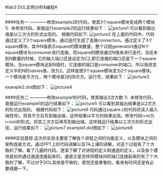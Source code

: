 #lab3 DOL实例分析&编程#
_______________________
####任务一
      ————修改example2的代码，使其3个square模块变成两个模块
1）未修改代码，直接运行example2的运行结果如下：
 ![picture1](https://github.com/SYSULuxiaodan/SE2016_14353221/blob/master/picture31.png)
可以看到输出值是以三次方的形式出现的。
根据代码如下:
 ![picture2](https://github.com/SYSULuxiaodan/SE2016_14353221/blob/master/picture32.png)
在上面的代码中，代码通过定义了3个square模块，通过迭代生成了连接connection。通过<variable value="3" name="N"/>定义了3个square模块，其中N值表示square的模块数量，整个过程generatort通过N个square模块与consumer进行连接。而square的模块通过N值来进行迭代，当还未到N数量的时候，它的输入端口还是设定为C2,即它连接的端口还是下一个square模块，当square模块达到N值时，它连接的端口是consumer的端口。所以我改变定义中的N的values值，改为2，这样就使3个square模块变为2个square模块。一个模块是平方化，两个模块是2的四次方。运行完，结果如下：
 ![picture3](https://github.com/SYSULuxiaodan/SE2016_14353221/blob/master/picture33.png)
 
example2.dot图如下：
 ![picture4](https://github.com/SYSULuxiaodan/SE2016_14353221/blob/master/picture34.png)



####任务二
    ————修改example1的代码，使其输出3次方数
1）未修改代码，直接运行example1的运行结果如下：
 ![picture5](https://github.com/SYSULuxiaodan/SE2016_14353221/blob/master/picture35.png)
可以看到其输出结果是以2次方的形式出现的。
根据代码如下：
 ![picture6](https://github.com/SYSULuxiaodan/SE2016_14353221/blob/master/picture36.png)
代码通过square.c的代码将读入输入端信号i，将其平方后写到输出端，这样结果以平方的结果出现。修改代码i=ixi为i=ixixi的形式。将其三次方后再写到输出端，这样就运行结果以三次方的形式出现，运行结果如下：
 ![picture7](https://github.com/SYSULuxiaodan/SE2016_14353221/blob/master/picture37.png)
example1.dot图如下：
 ![picture8](https://github.com/SYSULuxiaodan/SE2016_14353221/blob/master/picture38.png)

####实验感想
这次的实验主要是了解各个进程之间的功能定义，以及模块之间的架构连接方式。通过PPT上的代码讲解以及TA上课的讲解，对这个过程有了个大致的了解。看了几遍的代码，逐渐了解了对进程的定义和通道的定义，以及各个模块是如何通过通道连接起来的，通道又是怎样将模块间的端口连接起来的有了个大致的了解。不过对于DOL具体是干嘛的，感觉还是晕晕的。看来有时间还是有必要琢磨一下。

